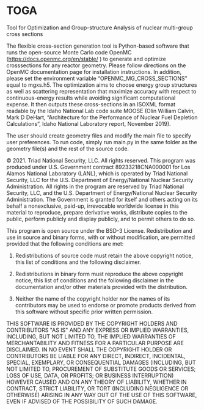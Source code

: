 # TOGA
Tool for Optimization and Group-structure Analysis of nuclear multi-group cross sections


The flexible cross-section generation tool is Python-based software that runs the open-source Monte Carlo code OpenMC (https://docs.openmc.org/en/stable/ ) to generate and optimize crosssections for any reactor geometry. Please follow directions on the OpenMC documentation page for installation instructions. In addition, please set the environment variable “OPENMC_MG_CROSS_SECTIONS” equal to mgxs.h5. The optimization aims to choose energy group structures as well as scattering representation that maximize accuracy with respect to continuous-energy results while avoiding significant computational expense. It then outputs these cross-sections in an ISOXML format readable by the Idaho National Lab code suite MOOSE (Olin William Calvin, Mark D DeHart, “Architecture for the Performance of Nuclear Fuel Depletion Calculations”, Idaho National Laboratory report, November 2019).

The user should create geometry files and modify the main file to specify user preferences. To run code, simply run main.py in the same folder as the geometry file(s) and the rest of the source code.


© 2021. Triad National Security, LLC. All rights reserved.
This program was produced under U.S. Government contract 89233218CNA000001 for Los Alamos National Laboratory (LANL), which is operated by Triad National Security, LLC for the U.S. Department of Energy/National Nuclear Security Administration. All rights in the program are reserved by Triad National Security, LLC, and the U.S. Department of Energy/National Nuclear Security Administration. The Government is granted for itself and others acting on its behalf a nonexclusive, paid-up, irrevocable worldwide license in this material to reproduce, prepare derivative works, distribute copies to the public, perform publicly and display publicly, and to permit others to do so.


This program is open source under the BSD-3 License.
Redistribution and use in source and binary forms, with or without modification, are permitted provided that the following conditions are met:
1. Redistributions of source code must retain the above copyright notice, this list of conditions and the following disclaimer.

2. Redistributions in binary form must reproduce the above copyright notice, this list of conditions and the following disclaimer in the documentation and/or other materials provided with the distribution.

3. Neither the name of the copyright holder nor the names of its contributors may be used to endorse or promote products derived from this software without specific prior written permission.

THIS SOFTWARE IS PROVIDED BY THE COPYRIGHT HOLDERS AND CONTRIBUTORS "AS IS" AND ANY EXPRESS OR IMPLIED WARRANTIES, INCLUDING, BUT NOT LIMITED TO, THE IMPLIED WARRANTIES OF MERCHANTABILITY AND FITNESS FOR A PARTICULAR PURPOSE ARE DISCLAIMED. IN NO EVENT SHALL THE COPYRIGHT HOLDER OR CONTRIBUTORS BE LIABLE FOR ANY DIRECT, INDIRECT, INCIDENTAL, SPECIAL, EXEMPLARY, OR CONSEQUENTIAL DAMAGES (INCLUDING, BUT NOT LIMITED TO, PROCUREMENT OF SUBSTITUTE GOODS OR SERVICES; LOSS OF USE, DATA, OR PROFITS; OR BUSINESS INTERRUPTION) HOWEVER CAUSED AND ON ANY THEORY OF LIABILITY, WHETHER IN CONTRACT, STRICT LIABILITY, OR TORT (INCLUDING NEGLIGENCE OR OTHERWISE) ARISING IN ANY WAY OUT OF THE USE OF THIS SOFTWARE, EVEN IF ADVISED OF THE POSSIBILITY OF SUCH DAMAGE.
